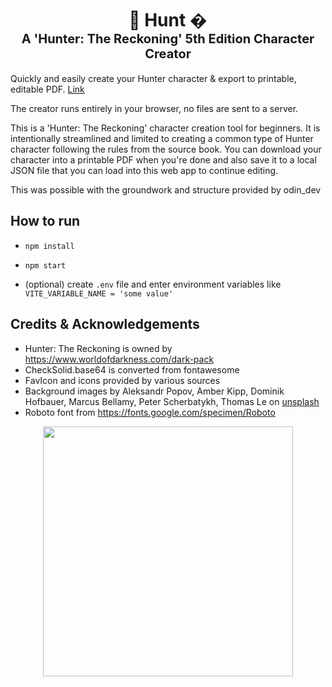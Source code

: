 <h1 align="center">
  <div>🎯 Hunt �</div>
  <div style="font-size: 20px;">A 'Hunter: The Reckoning' 5th Edition Character Creator</div>
</h1>


Quickly and easily create your Hunter character & export to printable, editable PDF.
[Link](https://srparadox.github.io/HunterCreator)

The creator runs entirely in your browser, no files are sent to a server.

This is a 'Hunter: The Reckoning' character creation tool for beginners. It is intentionally streamlined and limited to creating a common type of Hunter character following the rules from the source book. You can download your character into a printable PDF when you're done and also save it to a local JSON file that you can load into this web app to continue editing.

This was possible with the groundwork and structure provided by odin_dev

## How to run
* `npm install`
* `npm start`

* (optional) create `.env` file and enter environment variables like `VITE_VARIABLE_NAME = 'some value'`

## Credits & Acknowledgements
* Hunter: The Reckoning is owned by https://www.worldofdarkness.com/dark-pack
* CheckSolid.base64 is converted from fontawesome
* FavIcon and icons provided by various sources
* Background images by Aleksandr Popov, Amber Kipp, Dominik Hofbauer, Marcus Bellamy, Peter Scherbatykh, Thomas Le on [unsplash](unsplash.com)
* Roboto font from https://fonts.google.com/specimen/Roboto

<p align="center">
<img src="./readme_assets/darkpack_logo1.png" height="400">
</p>
